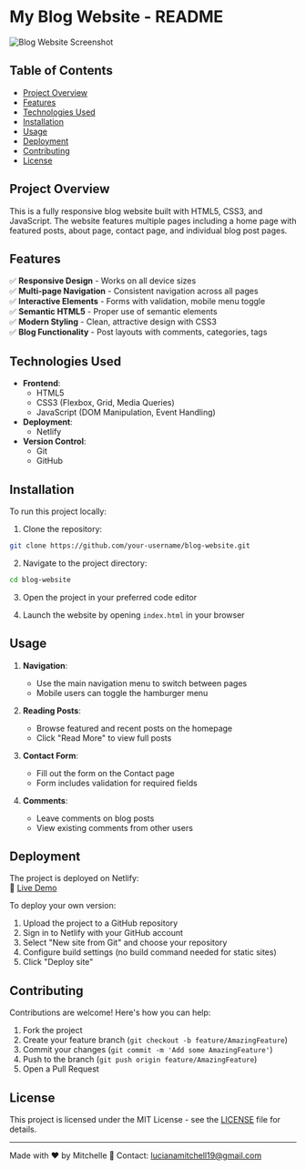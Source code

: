 # My Blog Website - README

![Blog Website Screenshot](./images/screenshot.png)

## Table of Contents
- [Project Overview](#project-overview)
- [Features](#features)
- [Technologies Used](#technologies-used)
- [Installation](#installation)
- [Usage](#usage)
- [Deployment](#deployment)
- [Contributing](#contributing)
- [License](#license)

## Project Overview

This is a fully responsive blog website built with HTML5, CSS3, and JavaScript. The website features multiple pages including a home page with featured posts, about page, contact page, and individual blog post pages.

## Features

✅ **Responsive Design** - Works on all device sizes  
✅ **Multi-page Navigation** - Consistent navigation across all pages  
✅ **Interactive Elements** - Forms with validation, mobile menu toggle  
✅ **Semantic HTML5** - Proper use of semantic elements  
✅ **Modern Styling** - Clean, attractive design with CSS3  
✅ **Blog Functionality** - Post layouts with comments, categories, tags  

## Technologies Used

- **Frontend**:
  - HTML5
  - CSS3 (Flexbox, Grid, Media Queries)
  - JavaScript (DOM Manipulation, Event Handling)
- **Deployment**:
  - Netlify
- **Version Control**:
  - Git
  - GitHub

## Installation

To run this project locally:

1. Clone the repository:
```bash
git clone https://github.com/your-username/blog-website.git
```

2. Navigate to the project directory:
```bash
cd blog-website
```

3. Open the project in your preferred code editor

4. Launch the website by opening `index.html` in your browser

## Usage

1. **Navigation**:
   - Use the main navigation menu to switch between pages
   - Mobile users can toggle the hamburger menu

2. **Reading Posts**:
   - Browse featured and recent posts on the homepage
   - Click "Read More" to view full posts

3. **Contact Form**:
   - Fill out the form on the Contact page
   - Form includes validation for required fields

4. **Comments**:
   - Leave comments on blog posts
   - View existing comments from other users

## Deployment

The project is deployed on Netlify:  
🔗 [Live Demo](https://radiant-bubblegum-5c1a9b.netlify.app/)

To deploy your own version:
1. Upload the project to a GitHub repository
2. Sign in to Netlify with your GitHub account
3. Select "New site from Git" and choose your repository
4. Configure build settings (no build command needed for static sites)
5. Click "Deploy site"

## Contributing

Contributions are welcome! Here's how you can help:

1. Fork the project
2. Create your feature branch (`git checkout -b feature/AmazingFeature`)
3. Commit your changes (`git commit -m 'Add some AmazingFeature'`)
4. Push to the branch (`git push origin feature/AmazingFeature`)
5. Open a Pull Request

## License

This project is licensed under the MIT License - see the [LICENSE](LICENSE) file for details.

---

Made with ❤️ by Mitchelle 
📧 Contact: lucianamitchell19@gmail.com
